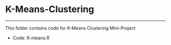 # K-Means-Clustering
--------

This folder contains code for K-Means Clustering Mini-Project
* Code: K-means.R
